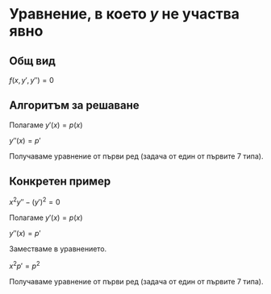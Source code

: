 # Уравнение, в което $y$ не участва явно

## Общ вид

$f(x, y', y'') = 0$

## Алгоритъм за решаване

Полагаме $y'(x) = p(x)$

$y''(x) = p'$

Получаваме уравнение от първи ред (задача от един от първите 7 типа).

## Конкретен пример

$x^2y'' - (y')^2 = 0$

Полагаме $y'(x) = p(x)$

$y''(x) = p'$

Заместваме в уравнението.

$x^2p' = p^2$

Получаваме уравнение от първи ред (задача от един от първите 7 типа).